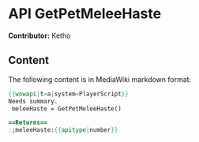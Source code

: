 # API GetPetMeleeHaste

**Contributor:** Ketho

## Content

The following content is in MediaWiki markdown format:

```mediawiki
{{wowapi|t=a|system=PlayerScript}}
Needs summary.
 meleeHaste = GetPetMeleeHaste()

==Returns==
:;meleeHaste:{{apitype|number}}
```